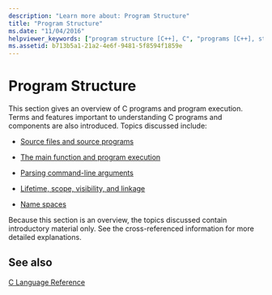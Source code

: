 ```yaml
---
description: "Learn more about: Program Structure"
title: "Program Structure"
ms.date: "11/04/2016"
helpviewer_keywords: ["program structure [C++], C", "programs [C++], structure", "C, program structure"]
ms.assetid: b713b5a1-21a2-4e6f-9481-5f8594f1859e
---
```

# Program Structure

This section gives an overview of C programs and program execution. Terms and features important to understanding C programs and components are also introduced. Topics discussed include:

- [Source files and source programs](../c-language/source-files-and-source-programs.md)

- [The main function and program execution](../c-language/main-function-and-program-execution.md)

- [Parsing command-line arguments](../c-language/parsing-c-command-line-arguments.md)

- [Lifetime, scope, visibility, and linkage](../c-language/lifetime-scope-visibility-and-linkage.md)

- [Name spaces](../c-language/name-spaces.md)

Because this section is an overview, the topics discussed contain introductory material only. See the cross-referenced information for more detailed explanations.

## See also

[C Language Reference](../c-language/c-language-reference.md)
